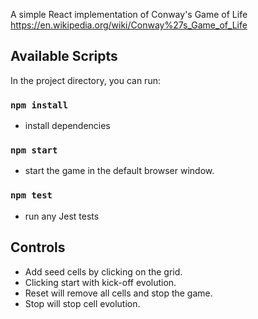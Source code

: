 A simple React implementation of Conway's Game of Life
https://en.wikipedia.org/wiki/Conway%27s_Game_of_Life

## Available Scripts

In the project directory, you can run:
### `npm install`
 - install dependencies
### `npm start`
 - start the game in the default browser window.
### `npm test` 
 - run any Jest tests

## Controls
- Add seed cells by clicking on the grid.
- Clicking start with kick-off evolution.
- Reset will remove all cells and stop the game.
- Stop will stop cell evolution.